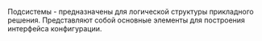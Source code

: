Подсистемы - предназначены для логической структуры прикладного решения. Представляют собой основные элементы для построения интерфейса конфигурации.
